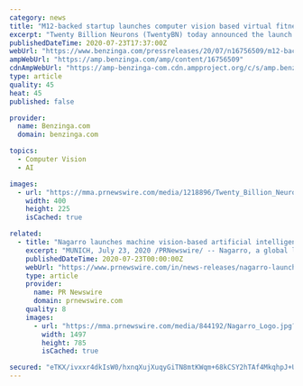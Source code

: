 ```yaml
---
category: news
title: "M12-backed startup launches computer vision based virtual fitness coach that never lets users cheat"
excerpt: "Twenty Billion Neurons (TwentyBN) today announced the launch of Fitness Ally, a workout experience powered by AI that brings users as"
publishedDateTime: 2020-07-23T17:37:00Z
webUrl: "https://www.benzinga.com/pressreleases/20/07/n16756509/m12-backed-startup-launches-computer-vision-based-virtual-fitness-coach-that-never-lets-users-chea"
ampWebUrl: "https://amp.benzinga.com/amp/content/16756509"
cdnAmpWebUrl: "https://amp-benzinga-com.cdn.ampproject.org/c/s/amp.benzinga.com/amp/content/16756509"
type: article
quality: 45
heat: 45
published: false

provider:
  name: Benzinga.com
  domain: benzinga.com

topics:
  - Computer Vision
  - AI

images:
  - url: "https://mma.prnewswire.com/media/1218896/Twenty_Billion_Neurons_M12_backed_startup_launches_computer_visi.jpg"
    width: 400
    height: 225
    isCached: true

related:
  - title: "Nagarro launches machine vision-based artificial intelligence solutions that mitigate COVID-19 risks and enhance workplace safety"
    excerpt: "MUNICH, July 23, 2020 /PRNewswire/ -- Nagarro, a global leader in digital engineering and technology solutions, announced the launch of AI-powered solutions to help organizations kick-start work and life amid the COVID-19 crisis. Based on machine vision ..."
    publishedDateTime: 2020-07-23T00:00:00Z
    webUrl: "https://www.prnewswire.com/in/news-releases/nagarro-launches-machine-vision-based-artificial-intelligence-solutions-that-mitigate-covid-19-risks-and-enhance-workplace-safety-849539959.html"
    type: article
    provider:
      name: PR Newswire
      domain: prnewswire.com
    quality: 8
    images:
      - url: "https://mma.prnewswire.com/media/844192/Nagarro_Logo.jpg?p=facebook"
        width: 1497
        height: 785
        isCached: true

secured: "eTKX/ivxxr4dkIsW0/hxnqXujXuqyGiTN8mtKWqm+68kCSY2hTAf4MkqhpJ+UZv7fDHC2Hk4X+3B264f7HzwHcgwhkzm+3jK0XnHjl7RhhxUfU0LJwVe8n6lOrjsTNNV+m9ci3n3q/lYoM8jS8VzxuPraldd+9eIqfpxajqGMANMsxuPw231r2O7o0lXCV6Cwh2MAUMIY05P8/xYHLg0xj9BDZRhxFiCfyJa1BquvGk5fUHmmU/BzUVAhXbfRNBPY2qR7ukknbUeiai7/mnxAQDdHQth5/5jsJH+w2hqLeqb/SbkSeR1mbbQKYacUo94Ao50DlRyhfzVJUsrFc2svA==;chczdzDlp+73gHU9M4FVXA=="
---
```


